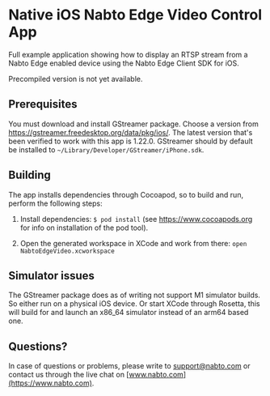 # Native iOS Nabto Edge Video Control App

Full example application showing how to display an RTSP stream from a Nabto Edge enabled device using the Nabto Edge Client SDK for iOS.

Precompiled version is not yet available.

## Prerequisites

You must download and install GStreamer package. Choose a version from <https://gstreamer.freedesktop.org/data/pkg/ios/>. The latest version that's been verified to work with this app is 1.22.0. GStreamer should by default be installed to `~/Library/Developer/GStreamer/iPhone.sdk`.

## Building

The app installs dependencies through Cocoapod, so to build and run, perform the following steps:

1. Install dependencies: `$ pod install` (see https://www.cocoapods.org for info on installation of the pod tool).

2. Open the generated workspace in XCode and work from there: `open NabtoEdgeVideo.xcworkspace`

## Simulator issues

The GStreamer package does as of writing not support M1 simulator builds. So either run on a physical iOS device. Or start XCode through Rosetta, this will build for and launch an x86_64 simulator instead of an arm64 based one.

## Questions?

In case of questions or problems, please write to support@nabto.com or contact us through the live chat on [www.nabto.com](https://www.nabto.com).